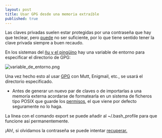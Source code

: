 ```yaml
---
layout: post
title: Usar GPG desde una memoria extraíble
published: true
---
```


Las claves privadas suelen estar protegidas por una contraseña que hay que teclear, pero [puede](https://www.schneier.com/blog/archives/2012/03/the_security_of_5.html) no ser suficiente, por lo que tiene sentido tener la clave privada siempre a buen recaudo.

En los sistemas del [ñu y el pingüino](https://oshl.edu.umh.es/2015/02/09/los-superusuarios-el-show-legendario-sobre-gnulinux/) hay una variable de entorno para especificar el directorio de GPG:

![variable_de_entorno.png]({{site.baseurl}}/images/variable_de_entorno.png)



Una vez hecho esto al usar [GPG](https://emailselfdefense.fsf.org/es/) con Mutt, Enigmail, etc., se usará el directorio especificado. 

* Antes de generar un nuevo par de claves o de importarlas a una memoría externa acordarse de formatearla en un sistema de ficheros tipo POSIX que guarde los [permisos](https://en.wikipedia.org/wiki/Comparison_of_file_systems#Metadata), el que viene por defecto seguramente no lo haga.

La línea con el comando export se puede añadir al ~/.bash_profile para que funcione así permanentemente.

¡Ah!, si olvidamos la contraseña se puede intentar [recuperar.](https://roguedaemon.net/rephrase/README.html)
